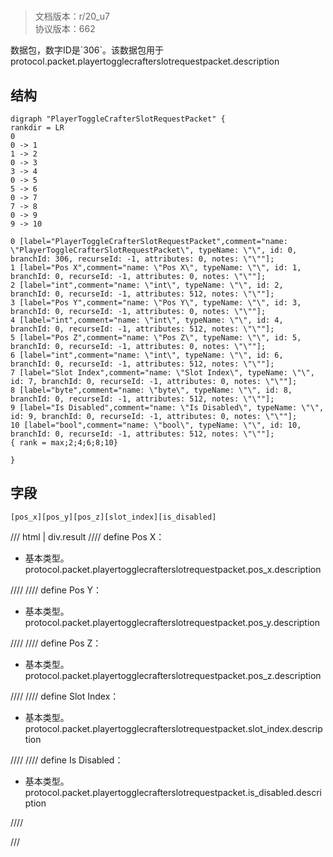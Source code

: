 # <!-- md:samp PlayerToggleCrafterSlotRequestPacket -->

> 文档版本：r/20_u7<br/>协议版本：662

<!-- md:samp PlayerToggleCrafterSlotRequestPacket -->数据包，数字ID是`306`。该数据包用于protocol.packet.playertogglecrafterslotrequestpacket.description

## 结构

```viz
digraph "PlayerToggleCrafterSlotRequestPacket" {
rankdir = LR
0
0 -> 1
1 -> 2
0 -> 3
3 -> 4
0 -> 5
5 -> 6
0 -> 7
7 -> 8
0 -> 9
9 -> 10

0 [label="PlayerToggleCrafterSlotRequestPacket",comment="name: \"PlayerToggleCrafterSlotRequestPacket\", typeName: \"\", id: 0, branchId: 306, recurseId: -1, attributes: 0, notes: \"\""];
1 [label="Pos X",comment="name: \"Pos X\", typeName: \"\", id: 1, branchId: 0, recurseId: -1, attributes: 0, notes: \"\""];
2 [label="int",comment="name: \"int\", typeName: \"\", id: 2, branchId: 0, recurseId: -1, attributes: 512, notes: \"\""];
3 [label="Pos Y",comment="name: \"Pos Y\", typeName: \"\", id: 3, branchId: 0, recurseId: -1, attributes: 0, notes: \"\""];
4 [label="int",comment="name: \"int\", typeName: \"\", id: 4, branchId: 0, recurseId: -1, attributes: 512, notes: \"\""];
5 [label="Pos Z",comment="name: \"Pos Z\", typeName: \"\", id: 5, branchId: 0, recurseId: -1, attributes: 0, notes: \"\""];
6 [label="int",comment="name: \"int\", typeName: \"\", id: 6, branchId: 0, recurseId: -1, attributes: 512, notes: \"\""];
7 [label="Slot Index",comment="name: \"Slot Index\", typeName: \"\", id: 7, branchId: 0, recurseId: -1, attributes: 0, notes: \"\""];
8 [label="byte",comment="name: \"byte\", typeName: \"\", id: 8, branchId: 0, recurseId: -1, attributes: 512, notes: \"\""];
9 [label="Is Disabled",comment="name: \"Is Disabled\", typeName: \"\", id: 9, branchId: 0, recurseId: -1, attributes: 0, notes: \"\""];
10 [label="bool",comment="name: \"bool\", typeName: \"\", id: 10, branchId: 0, recurseId: -1, attributes: 512, notes: \"\""];
{ rank = max;2;4;6;8;10}

}

```

## 字段

```title='PlayerToggleCrafterSlotRequestPacket'
[pos_x][pos_y][pos_z][slot_index][is_disabled]
```

/// html | div.result
//// define
Pos X：<!-- md:samp int -->

- 基本类型。protocol.packet.playertogglecrafterslotrequestpacket.pos_x.description


////
//// define
Pos Y：<!-- md:samp int -->

- 基本类型。protocol.packet.playertogglecrafterslotrequestpacket.pos_y.description


////
//// define
Pos Z：<!-- md:samp int -->

- 基本类型。protocol.packet.playertogglecrafterslotrequestpacket.pos_z.description


////
//// define
Slot Index：<!-- md:samp byte -->

- 基本类型。protocol.packet.playertogglecrafterslotrequestpacket.slot_index.description


////
//// define
Is Disabled：<!-- md:samp bool -->

- 基本类型。protocol.packet.playertogglecrafterslotrequestpacket.is_disabled.description


////

///

